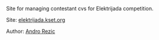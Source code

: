 Site for managing contestant cvs for Elektrijada competition.

Site: [elektrijada.kset.org](http://elektrijada.kset.org)

Author: [Andro Rezic](https://github.com/droan)
